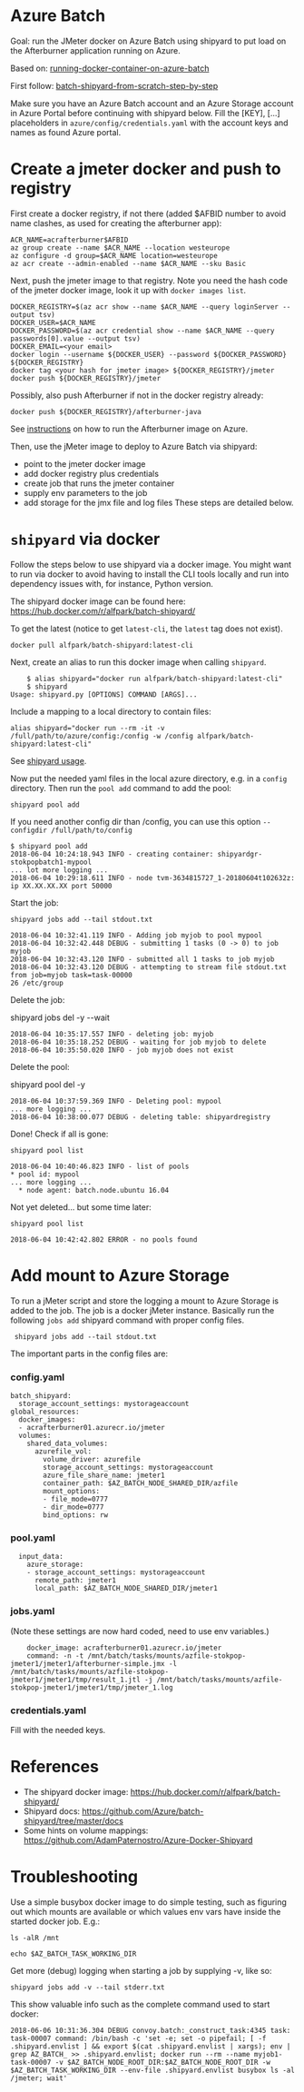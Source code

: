 # Azure Batch

Goal: run the JMeter docker on Azure Batch using shipyard to put load on the Afterburner application running on Azure.

Based on: [running-docker-container-on-azure-batch](https://azure.microsoft.com/nl-nl/blog/running-docker-container-on-azure-batch/)

First follow: [batch-shipyard-from-scratch-step-by-step](http://batch-shipyard.readthedocs.io/en/latest/05-batch-shipyard-from-scratch-step-by-step/)

Make sure you have an Azure Batch account and an Azure Storage account in
Azure Portal before continuing with shipyard below. 
Fill the [KEY], [...] placeholders in
`azure/config/credentials.yaml` with the account keys and names as found 
Azure portal.

# Create a jmeter docker and push to registry

First create a docker registry, if not there (added $AFBID number to avoid name clashes, as used for creating the afterburner app):

    ACR_NAME=acrafterburner$AFBID
    az group create --name $ACR_NAME --location westeurope
    az configure -d group=$ACR_NAME location=westeurope
    az acr create --admin-enabled --name $ACR_NAME --sku Basic

Next, push the jmeter image to that registry. Note you need the hash code
of the jmeter docker image, look it up with `docker images list`.
    
    DOCKER_REGISTRY=$(az acr show --name $ACR_NAME --query loginServer --output tsv)
    DOCKER_USER=$ACR_NAME
    DOCKER_PASSWORD=$(az acr credential show --name $ACR_NAME --query passwords[0].value --output tsv)
    DOCKER_EMAIL=<your email>
    docker login --username ${DOCKER_USER} --password ${DOCKER_PASSWORD} ${DOCKER_REGISTRY}
    docker tag <your hash for jmeter image> ${DOCKER_REGISTRY}/jmeter
    docker push ${DOCKER_REGISTRY}/jmeter
    
Possibly, also push Afterburner if not in the docker registry already:
    
    docker push ${DOCKER_REGISTRY}/afterburner-java

See [instructions](azure-deploy-docker.md) on how to run the
Afterburner image on Azure.

Then, use the jMeter image to deploy to Azure Batch via shipyard:
* point to the jmeter docker image
* add docker registry plus credentials
* create job that runs the jmeter container
* supply env parameters to the job
* add storage for the jmx file and log files
These steps are detailed below.

# `shipyard` via docker

Follow the steps below to use shipyard via a docker image.
You might want to run via docker to avoid having to install 
the CLI tools locally and run into dependency issues with,
for instance, Python version.

The shipyard docker image can be found here: 
https://hub.docker.com/r/alfpark/batch-shipyard/

To get the latest (notice to get `latest-cli`, the `latest` tag does not exist).

    docker pull alfpark/batch-shipyard:latest-cli

Next, create an alias to run this docker image when calling `shipyard`.

```
    $ alias shipyard="docker run alfpark/batch-shipyard:latest-cli"
    $ shipyard
Usage: shipyard.py [OPTIONS] COMMAND [ARGS]...
```

Include a mapping to a local directory to contain files:

    alias shipyard="docker run --rm -it -v /full/path/to/azure/config:/config -w /config alfpark/batch-shipyard:latest-cli"

See [shipyard usage](https://github.com/Azure/batch-shipyard/blob/master/docs/20-batch-shipyard-usage.md).

Now put the needed yaml files in the local azure directory, e.g. in a `config` directory.
Then run the `pool add` command to add the pool:

    shipyard pool add 

If you need another config dir than /config, you can use this option `--configdir /full/path/to/config`

```
$ shipyard pool add 
2018-06-04 10:24:18.943 INFO - creating container: shipyardgr-stokpopbatch1-mypool
... lot more logging ...
2018-06-04 10:29:18.611 INFO - node tvm-3634815727_1-20180604t102632z: ip XX.XX.XX.XX port 50000
```

Start the job:

    shipyard jobs add --tail stdout.txt

```
2018-06-04 10:32:41.119 INFO - Adding job myjob to pool mypool
2018-06-04 10:32:42.448 DEBUG - submitting 1 tasks (0 -> 0) to job myjob
2018-06-04 10:32:43.120 INFO - submitted all 1 tasks to job myjob
2018-06-04 10:32:43.120 DEBUG - attempting to stream file stdout.txt from job=myjob task=task-00000
26 /etc/group
```

Delete the job:

   shipyard jobs del -y --wait

```
2018-06-04 10:35:17.557 INFO - deleting job: myjob
2018-06-04 10:35:18.252 DEBUG - waiting for job myjob to delete
2018-06-04 10:35:50.020 INFO - job myjob does not exist
```

Delete the pool:

   shipyard pool del -y

```
2018-06-04 10:37:59.369 INFO - Deleting pool: mypool
... more logging ...
2018-06-04 10:38:00.077 DEBUG - deleting table: shipyardregistry
```

Done! Check if all is gone:

    shipyard pool list 

```
2018-06-04 10:40:46.823 INFO - list of pools
* pool id: mypool
... more logging ...
  * node agent: batch.node.ubuntu 16.04
```

Not yet deleted... but some time later:

    shipyard pool list 

```
2018-06-04 10:42:42.802 ERROR - no pools found
```

# Add mount to Azure Storage

To run a jMeter script and store the logging a mount to Azure Storage
is added to the job. The job is a docker jMeter instance. Basically
run the following `jobs add` shipyard command with proper config files.

     shipyard jobs add --tail stdout.txt

The important parts in the config files are:

### config.yaml

```
batch_shipyard:
  storage_account_settings: mystorageaccount
global_resources:
  docker_images:
  - acrafterburner01.azurecr.io/jmeter
  volumes:
    shared_data_volumes:
      azurefile_vol:
        volume_driver: azurefile
        storage_account_settings: mystorageaccount
        azure_file_share_name: jmeter1
        container_path: $AZ_BATCH_NODE_SHARED_DIR/azfile
        mount_options:
        - file_mode=0777
        - dir_mode=0777
        bind_options: rw
```

### pool.yaml

```
  input_data:
    azure_storage:
    - storage_account_settings: mystorageaccount
      remote_path: jmeter1
      local_path: $AZ_BATCH_NODE_SHARED_DIR/jmeter1
```

### jobs.yaml

(Note these settings are now hard coded, need to use env variables.)

```
    docker_image: acrafterburner01.azurecr.io/jmeter
    command: -n -t /mnt/batch/tasks/mounts/azfile-stokpop-jmeter1/jmeter1/afterburner-simple.jmx -l /mnt/batch/tasks/mounts/azfile-stokpop-jmeter1/jmeter1/tmp/result_1.jtl -j /mnt/batch/tasks/mounts/azfile-stokpop-jmeter1/jmeter1/tmp/jmeter_1.log 
```

### credentials.yaml

Fill with the needed keys.

# References

* The shipyard docker image: https://hub.docker.com/r/alfpark/batch-shipyard/
* Shipyard docs: https://github.com/Azure/batch-shipyard/tree/master/docs
* Some hints on volume mappings: https://github.com/AdamPaternostro/Azure-Docker-Shipyard

# Troubleshooting

Use a simple busybox docker image to do simple testing, such as figuring out
which mounts are available or which values env vars have inside the started
docker job. E.g.:

    ls -alR /mnt

    echo $AZ_BATCH_TASK_WORKING_DIR

Get more (debug) logging when starting a job by supplying -v, like so:

    shipyard jobs add -v --tail stderr.txt

This show valuable info such as the complete command used to start docker:

```
2018-06-06 10:31:36.304 DEBUG convoy.batch:_construct_task:4345 task: task-00007 command: /bin/bash -c 'set -e; set -o pipefail; [ -f .shipyard.envlist ] && export $(cat .shipyard.envlist | xargs); env | grep AZ_BATCH_ >> .shipyard.envlist; docker run --rm --name myjob1-task-00007 -v $AZ_BATCH_NODE_ROOT_DIR:$AZ_BATCH_NODE_ROOT_DIR -w $AZ_BATCH_TASK_WORKING_DIR --env-file .shipyard.envlist busybox ls -al /jmeter; wait'
```
    
